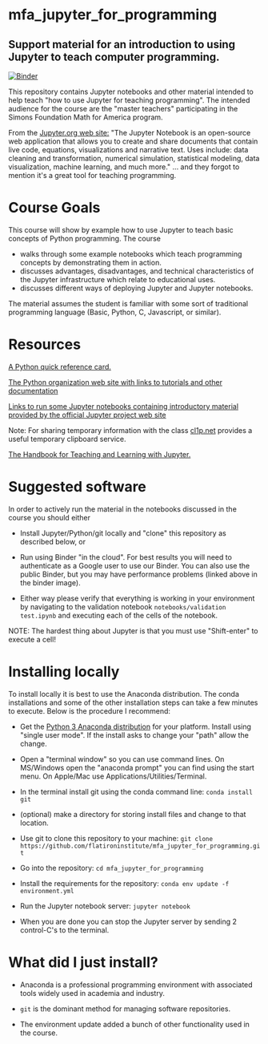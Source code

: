 # mfa_jupyter_for_programming

## Support material for an introduction to using Jupyter to teach computer programming.

[![Binder](https://mybinder.org/badge.svg)](https://mybinder.org/v2/gh/flatironinstitute/mfa_jupyter_for_programming/master)

This repository contains Jupyter notebooks and other material
intended to help teach "how to use Jupyter for teaching programming".
The intended audience for the course are the "master teachers" participating
in the Simons Foundation Math for America program.

From the <a href="https://jupyter.org">Jupyter.org web site:</a>
"The Jupyter Notebook is an open-source web application that allows you to create and share documents that contain live code, equations, visualizations and narrative text. Uses include: data cleaning and transformation, numerical simulation, statistical modeling, data visualization, machine learning, and much more."  ... and they forgot to mention it's a great tool for teaching programming.

# Course Goals

This course will show by example how to use Jupyter to teach basic
concepts of Python programming.  The course 

- walks through some example notebooks which teach programming concepts by demonstrating them in action.
- discusses advantages, disadvantages, and technical characteristics of the Jupyter infrastructure which relate to educational uses.
- discusses different ways of deploying Jupyter and Jupyter notebooks.

The material assumes the student is familiar with some sort of traditional programming
language (Basic, Python, C, Javascript, or similar).

# Resources

<a href="https://www.cs.put.poznan.pl/csobaniec/software/python/py-qrc.html">
A Python quick reference card.</a>

<a href="https://www.python.org/">The Python organization web site with
links to tutorials and other documentation</a>

<a href="https://jupyter.org/try">Links to run some Jupyter notebooks
containing introductory material provided by the official Jupyter project
web site</a>

Note: For sharing temporary information with the class
<a href="https://cl1p.net/">cl1p.net</a> provides a useful temporary
clipboard service.

<a href="https://jupyter4edu.github.io/jupyter-edu-book/">The
Handbook for Teaching and Learning with Jupyter.</a>

# Suggested software

In order to actively run the material in the notebooks discussed in the course
you should either

- Install Jupyter/Python/git locally and "clone" this repository as described below, or

- Run using Binder "in the cloud".  For best results you will need to authenticate 
as a Google user to use our Binder.  You can also use the public Binder,
but you may have performance problems (linked above in the binder image).

- Either way please verify that everything is working in your environment by navigating
to the validation notebook `notebooks/validation test.ipynb` and executing each
of the cells of the notebook.

NOTE: The hardest thing about Jupyter is that you must use "Shift-enter" to execute
a cell!

# Installing locally

To install locally it is best to use the Anaconda distribution.
The conda installations and some of the other installation steps can take
a few minutes to execute.  Below is the procedure I recommend:

- Get the <a href="https://www.anaconda.com/distribution/">Python 3 Anaconda distribution</a> for your platform.
Install using "single user mode".  If the install asks to change your "path" allow the change.

- Open a "terminal window" so you can use command lines.  On MS/Windows open the "anaconda prompt"
you can find using the start menu.
On Apple/Mac use Applications/Utilities/Terminal.

- In the terminal install git using the conda command line: `conda install git`

- (optional) make a directory for storing install files and change to that location.

- Use git to clone this repository to your machine: `git clone https://github.com/flatironinstitute/mfa_jupyter_for_programming.git`

- Go into the repository: `cd mfa_jupyter_for_programming`

- Install the requirements for the repository: `conda env update -f environment.yml`

- Run the Jupyter notebook server: `jupyter notebook`

- When you are done you can stop the Jupyter server by sending 2 control-C's to the terminal.

# What did I just install?

- Anaconda is a professional programming environment with associated tools widely used in academia and industry.

- `git` is the dominant method for managing software repositories.

- The environment update added a bunch of other functionality used in the course.

